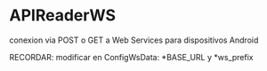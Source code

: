 # APIReaderWS
conexion via POST o GET a Web Services para dispositivos Android

RECORDAR: modificar en ConfigWsData: *BASE_URL y *ws_prefix

